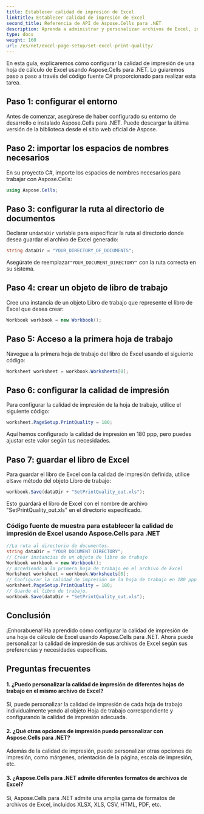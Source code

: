 ```yaml
---
title: Establecer calidad de impresión de Excel
linktitle: Establecer calidad de impresión de Excel
second_title: Referencia de API de Aspose.Cells para .NET
description: Aprenda a administrar y personalizar archivos de Excel, incluidas las opciones de impresión, utilizando Aspose.Cells para .NET.
type: docs
weight: 160
url: /es/net/excel-page-setup/set-excel-print-quality/
---
```

En esta guía, explicaremos cómo configurar la calidad de impresión de una hoja de cálculo de Excel usando Aspose.Cells para .NET. Lo guiaremos paso a paso a través del código fuente C# proporcionado para realizar esta tarea.

## Paso 1: configurar el entorno

Antes de comenzar, asegúrese de haber configurado su entorno de desarrollo e instalado Aspose.Cells para .NET. Puede descargar la última versión de la biblioteca desde el sitio web oficial de Aspose.

## Paso 2: importar los espacios de nombres necesarios

En su proyecto C#, importe los espacios de nombres necesarios para trabajar con Aspose.Cells:

```csharp
using Aspose.Cells;
```

## Paso 3: configurar la ruta al directorio de documentos

 Declarar un`dataDir` variable para especificar la ruta al directorio donde desea guardar el archivo de Excel generado:

```csharp
string dataDir = "YOUR_DIRECTORY_OF_DOCUMENTS";
```

 Asegúrate de reemplazar`"YOUR_DOCUMENT_DIRECTORY"` con la ruta correcta en su sistema.

## Paso 4: crear un objeto de libro de trabajo

Cree una instancia de un objeto Libro de trabajo que represente el libro de Excel que desea crear:

```csharp
Workbook workbook = new Workbook();
```

## Paso 5: Acceso a la primera hoja de trabajo

Navegue a la primera hoja de trabajo del libro de Excel usando el siguiente código:

```csharp
Worksheet worksheet = workbook.Worksheets[0];
```

## Paso 6: configurar la calidad de impresión

Para configurar la calidad de impresión de la hoja de trabajo, utilice el siguiente código:

```csharp
worksheet.PageSetup.PrintQuality = 180;
```

Aquí hemos configurado la calidad de impresión en 180 ppp, pero puedes ajustar este valor según tus necesidades.

## Paso 7: guardar el libro de Excel

 Para guardar el libro de Excel con la calidad de impresión definida, utilice el`Save` método del objeto Libro de trabajo:

```csharp
workbook.Save(dataDir + "SetPrintQuality_out.xls");
```

Esto guardará el libro de Excel con el nombre de archivo "SetPrintQuality_out.xls" en el directorio especificado.

### Código fuente de muestra para establecer la calidad de impresión de Excel usando Aspose.Cells para .NET 
```csharp
//La ruta al directorio de documentos.
string dataDir = "YOUR DOCUMENT DIRECTORY";
// Crear instancias de un objeto de libro de trabajo
Workbook workbook = new Workbook();
// Accediendo a la primera hoja de trabajo en el archivo de Excel
Worksheet worksheet = workbook.Worksheets[0];
// Configurar la calidad de impresión de la hoja de trabajo en 180 ppp
worksheet.PageSetup.PrintQuality = 180;
// Guarde el libro de trabajo.
workbook.Save(dataDir + "SetPrintQuality_out.xls");
```

## Conclusión

¡Enhorabuena! Ha aprendido cómo configurar la calidad de impresión de una hoja de cálculo de Excel usando Aspose.Cells para .NET. Ahora puede personalizar la calidad de impresión de sus archivos de Excel según sus preferencias y necesidades específicas.

## Preguntas frecuentes


#### 1. ¿Puedo personalizar la calidad de impresión de diferentes hojas de trabajo en el mismo archivo de Excel?

Sí, puede personalizar la calidad de impresión de cada hoja de trabajo individualmente yendo al objeto Hoja de trabajo correspondiente y configurando la calidad de impresión adecuada.

#### 2. ¿Qué otras opciones de impresión puedo personalizar con Aspose.Cells para .NET?

Además de la calidad de impresión, puede personalizar otras opciones de impresión, como márgenes, orientación de la página, escala de impresión, etc.

#### 3. ¿Aspose.Cells para .NET admite diferentes formatos de archivos de Excel?

Sí, Aspose.Cells para .NET admite una amplia gama de formatos de archivos de Excel, incluidos XLSX, XLS, CSV, HTML, PDF, etc.